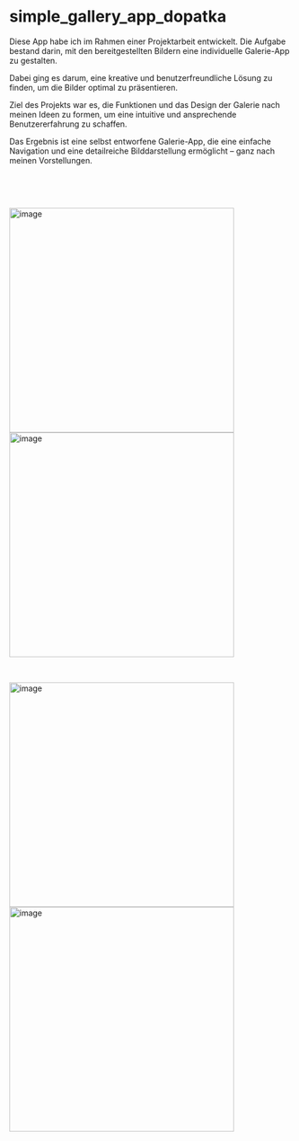 # simple_gallery_app_dopatka

  

Diese App habe ich im Rahmen einer Projektarbeit entwickelt.
Die Aufgabe bestand darin, mit den bereitgestellten Bildern eine individuelle Galerie-App zu gestalten.

Dabei ging es darum, eine kreative und benutzerfreundliche Lösung zu finden, um die Bilder optimal zu präsentieren.

Ziel des Projekts war es, die Funktionen und das Design der Galerie nach meinen Ideen zu formen,
um eine intuitive und ansprechende Benutzererfahrung zu schaffen.

Das Ergebnis ist eine selbst entworfene Galerie-App,
die eine einfache Navigation und eine detailreiche Bilddarstellung ermöglicht – ganz nach meinen Vorstellungen.

$~$

$~$

<img width="400" alt="image" src="https://github.com/user-attachments/assets/1dbbb91d-1668-4fe9-9dc3-be680b9be734">
<img width="400" alt="image" src="https://github.com/user-attachments/assets/e1d6f5b1-c4f4-4ba4-906f-d0921a57b07c">

$~$

<img width="400" alt="image" src="https://github.com/user-attachments/assets/260b1850-46af-4377-bbc5-ae00afb25d58">
<img width="400" alt="image" src="https://github.com/user-attachments/assets/d868e137-073a-4523-93f8-d4ff810b3997">



